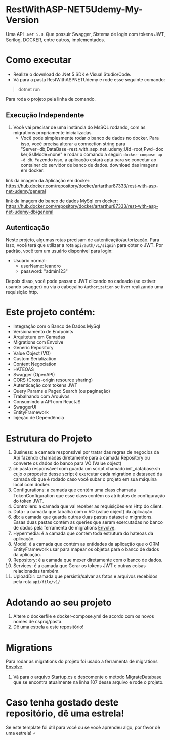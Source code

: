 # RestWithASP-NET5Udemy-My-Version

Uma  API ``.Net 5.0``. Que possuir Swagger, Sistema de login com tokens JWT, Serilog, DOCKER, entre outros, implementados.

# Como executar

- Realize o download do .Net 5 SDK e Visual Studio/Code.
- Vá para a pasta RestWithASPNETUdemy e rode esse seguinte comando:
> dotnet run 

Para roda o projeto pela linha de comando.


## Execução Independente
1. Você vai precisar de uma instância do MsSQL rodando, com as migrations propriamente inicializadas.
	- Você pode simplesmente rodar o banco de dados no docker. Para isso, você precisa alterar a connection string para "Server=db;DataBase=rest_with_asp_net_udemy;Uid=root;Pwd=docker;SslMode=none" e rodar o comando a seguir: ``docker-compose up -d db``. Fazendo isso, a aplicação estará apta para se conectar ao container do servidor de banco de dados.
download das imagens em docker:

link da imagem da Aplicação em docker: https://hub.docker.com/repository/docker/artarthur87333/rest-with-asp-net-udemy/general

link da imagem do banco de dados MySql em docker: https://hub.docker.com/repository/docker/artarthur87333/rest-with-asp-net-udemy-db/general

## Autenticação
Neste projeto, algumas rotas precisam de autenticação/autorização. Para isso, você terá que utilizar a rota ``api/auth/v1/signin`` para obter o JWT.
Por padrão, você tem um usuário disponívei para login:
- Usuário normal: 
	- userName: leandro
	- password: "admin123"

Depois disso, você pode passar o JWT clicando no cadeado (se estiver usando swagger) ou via o cabeçalho `Authorization` se tiver realizando uma requisição http.

# Este projeto contém:
- Integração com o Banco de Dados MySql
- Versionamento de Endpoints
- Arquitetura em Camadas
- Migrations com Envolve
- Generic Repository
- Value Object (VO)
- Custom Serialization
- Content Negociation
- HATEOAS
- Swagger (OpenAPI)
- CORS (Cross-origin resource sharing)
- Autenticação com tokens JWT
- Query Params e Paged Search (ou paginação)
- Trabalhando com Arquivos
- Consumindo a API com ReactJS
- SwaggerUI
- EntityFramework
- Injeção de Dependência

# Estrutura do Projeto

1. Business: a camada responsável por tratar das regras de negocios da Api fazendo chamadas diretamente para a camada Repository ou converte os dados do banco para VO (Value object)
2. ci: pasta responsável com guarda um script chamado init_database.sh cujo o proposito desse script é exercutar cada migration e dataseed da camada db que é rodado caso você subar o projeto em sua máquina local com docker.
3. Configurations: a camada que contém uma class chamada TokenConfiguration que esse class contém os atributos de configuração do token JWT.
4. Controllers: a camada que vai receber as requisições em Http do client.
5. Data : a camada que tabalha com o VO (value object) da aplicação.
6. db: a camada que guarda outras duas pastas dataset e migrations. Essas duas pastas contém as queries que seram exercutadas no banco de dados pela ferramenta de migrations [Envolve](https://evolve-db.netlify.app/).
7. Hypermedia: é a camada que contém toda estrutura do hateoas da aplicação.
8. Model:  é a camada que contém as entidades da aplicação que o ORM EntityFramework usar para mapear os objetos para o banco de dados da aplicação.
9. Repository: é a camada que mexer diretamente com o banco de dados.
10. Services: é a camada que Gerar os tokens JWT e outras coisas relacionadas também. 
11. UploadDir: camada que persistir/salvar as fotos e arquivos recebidos pela rota ``api/file/v1/``

# Adotando ao seu projeto
1. Altere o dockerfile e docker-compose.yml de acordo com os novos nomes de csproj/pasta.
2. Dê uma estrela a este repositório!

# Migrations
Para rodar as migrations do projeto foi usado a ferramenta de migrations [Envolve](https://evolve-db.netlify.app/).
1. Vá para o arquivo Startup.cs e descomente o método MigrateDatabase que se encontra atualmente na linha 107 desse arquivo e rode o projeto.

# Caso tenha gostado deste repositório, dê uma estrela!
Se este template foi útil para você ou se você aprendeu algo, por favor dê uma estrela! :star:

